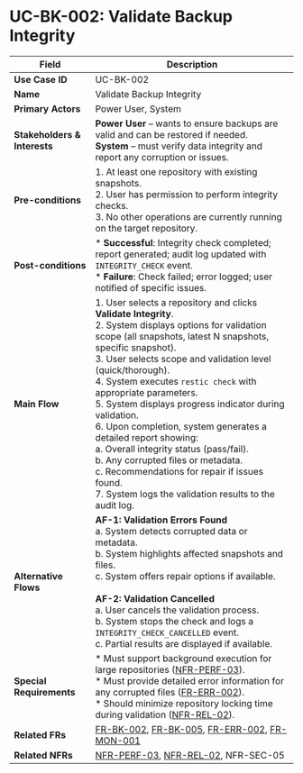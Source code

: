 # UC-BK-002: Validate Backup Integrity

| Field                        | Description                                                                                                                                                                                                                                                                                                                                                                                                                                                                                                                                                                                                   |
| ---------------------------- | ------------------------------------------------------------------------------------------------------------------------------------------------------------------------------------------------------------------------------------------------------------------------------------------------------------------------------------------------------------------------------------------------------------------------------------------------------------------------------------------------------------------------------------------------------------------------------------------------------------- |
| **Use Case ID**              | UC-BK-002                                                                                                                                                                                                                                                                                                                                                                                                                                                                                                                                                                                                     |
| **Name**                     | Validate Backup Integrity                                                                                                                                                                                                                                                                                                                                                                                                                                                                                                                                                                                     |
| **Primary Actors**           | Power User, System                                                                                                                                                                                                                                                                                                                                                                                                                                                                                                                                                                                            |
| **Stakeholders & Interests** | **Power User** – wants to ensure backups are valid and can be restored if needed. <br> **System** – must verify data integrity and report any corruption or issues.                                                                                                                                                                                                                                                                                                                                                                                                                                           |
| **Pre-conditions**           | 1. At least one repository with existing snapshots. <br> 2. User has permission to perform integrity checks. <br> 3. No other operations are currently running on the target repository.                                                                                                                                                                                                                                                                                                                                                                                                                      |
| **Post-conditions**          | * **Successful**: Integrity check completed; report generated; audit log updated with `INTEGRITY_CHECK` event. <br> * **Failure**: Check failed; error logged; user notified of specific issues.                                                                                                                                                                                                                                                                                                                                                                                                              |
| **Main Flow**                | 1. User selects a repository and clicks **Validate Integrity**. <br> 2. System displays options for validation scope (all snapshots, latest N snapshots, specific snapshot). <br> 3. User selects scope and validation level (quick/thorough). <br> 4. System executes `restic check` with appropriate parameters. <br> 5. System displays progress indicator during validation. <br> 6. Upon completion, system generates a detailed report showing: <br>   a. Overall integrity status (pass/fail). <br>   b. Any corrupted files or metadata. <br>   c. Recommendations for repair if issues found. <br> 7. System logs the validation results to the audit log. |
| **Alternative Flows**        | **AF-1: Validation Errors Found** <br>   a. System detects corrupted data or metadata. <br>   b. System highlights affected snapshots and files. <br>   c. System offers repair options if available. <br><br> **AF-2: Validation Cancelled** <br>   a. User cancels the validation process. <br>   b. System stops the check and logs a `INTEGRITY_CHECK_CANCELLED` event. <br>   c. Partial results are displayed if available.                                                                                                                                                                             |
| **Special Requirements**     | * Must support background execution for large repositories ([NFR-PERF-03](3-4-1-Performance.md#nfrPerf03)). <br> * Must provide detailed error information for any corrupted files ([FR-ERR-002](3-1-7-Error-Handling-Resource-Management.md#frErr002)). <br> * Should minimize repository locking time during validation ([NFR-REL-02](3-4-2-Reliability-Stability.md#nfrRel02)).                                                                                                                                                                                                                                                                 |
| **Related FRs**              | [FR-BK-002](3-1-2-Backup-Operations.md#frBk002), [FR-BK-005](3-1-2-Backup-Operations.md#frBk005), [FR-ERR-002](3-1-7-Error-Handling-Resource-Management.md#frErr002), [FR-MON-001](3-1-6-Monitoring-Reporting.md#frMon001)                                                                                                                                                                                                                                                                                                                                                                                                                                                                  |
| **Related NFRs**             | [NFR-PERF-03](3-4-1-Performance.md#nfrPerf03), [NFR-REL-02](3-4-2-Reliability-Stability.md#nfrRel02), NFR-SEC-05                                                                                                                                                                                                                                                                                                                                                                                                                                                                                           |